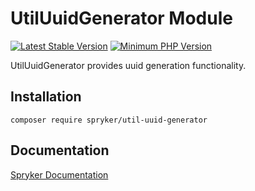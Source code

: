 # UtilUuidGenerator Module
[![Latest Stable Version](https://poser.pugx.org/spryker/util-uuid-generator/v/stable.svg)](https://packagist.org/packages/spryker/util-uuid-generator)
[![Minimum PHP Version](https://img.shields.io/badge/php-%3E%3D%207.4-8892BF.svg)](https://php.net/)

UtilUuidGenerator provides uuid generation functionality.

## Installation

```
composer require spryker/util-uuid-generator
```

## Documentation

[Spryker Documentation](https://academy.spryker.com/developing_with_spryker/module_guide/modules.html)
